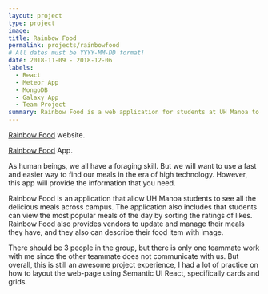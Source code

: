 ```yaml
---
layout: project
type: project
image: 
title: Rainbow Food
permalink: projects/rainbowfood
# All dates must be YYYY-MM-DD format!
date: 2018-11-09 - 2018-12-06
labels:
  - React
  - Meteor App
  - MongoDB
  - Galaxy App
  - Team Project
summary: Rainbow Food is a web application for students at UH Manoa to know what food available on campus.
---
```


[Rainbow Food](https://rainbow-food.github.io/) website.  

[Rainbow Food](http://rainbowfood.meteorapp.com/#/) App.  

As human beings, we all have a foraging skill. But we will want to use a fast and easier way to find our meals in the era of high technology. 
However, this app will provide the information that you need.

Rainbow Food is an application that allow UH Manoa students to see all the delicious meals across campus. The application also includes 
that students can view the most popular meals of the day by sorting the ratings of likes. Rainbow Food also provides vendors to update 
and manage their meals they have, and they also can describe their food item with image.

There should be 3 people in the group, but there is only one teammate work with me since the other teammate does not communicate with us. But overall, 
this is still an awesome project experience, I had a lot of practice on how to layout the web-page using Semantic UI React, specifically cards and grids.
